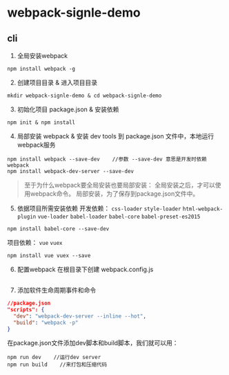# webpack-signle-demo

## cli
1. 全局安装webpack
```
npm install webpack -g
```

2. 创建项目目录 & 进入项目目录
```
mkdir webpack-signle-demo & cd webpack-signle-demo
```

3. 初始化项目 package.json & 安装依赖
```
npm init & npm install
```

4. 局部安装 webpack & 安装 dev tools 到 package.json 文件中，本地运行webpack服务
```
npm install webpack --save-dev    //参数 --save-dev 意思是开发时依赖webpack
npm install webpack-dev-server --save-dev 
```
>至于为什么webpack要全局安装也要局部安装：
>全局安装之后，才可以使用webpack命令。
>局部安装，为了保存到package.json文件中。

5. 依据项目所需安装依赖
开发依赖： `css-loader` `style-loader` `html-webpack-plugin` `vue-loader` `babel-loader` `babel-core` `babel-preset-es2015`
```
npm install babel-core --save-dev
```
项目依赖： `vue` `vuex`
```
npm install vue vuex --save
```

6. 配置webpack
在根目录下创建 webpack.config.js
```
```

7. 添加软件生命周期事件和命令
```json
//package.json
"scripts": {
  "dev": "webpack-dev-server --inline --hot",
  "build": "webpack -p"
}
```
在package.json文件添加dev脚本和build脚本，我们就可以用：
```
npm run dev    //运行dev server
npm run build    //来打包和压缩代码
```